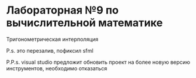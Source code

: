 # Лабораторная №9 по вычислительной математике

Тригонометрическая интерполяция

P.s. это перезалив, пофиксил sfml

P.P.s. visual studio предложит обновить проект на более новую версию инструментов, необходимо отказаться
